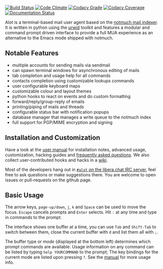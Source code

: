 [![Build Status][travis-img]][travis]
[![Code Climate][codeclimate-img]][codeclimate]
[![Codacy Grade][codacy-grade-img]][codacy-grade]
[![Codacy Coverage][codacy-coverage-img]][codacy-coverage]
[![Documentation Status][rtfd-img]][rtfd]



Alot is a terminal-based mail user agent based on the [notmuch mail indexer][notmuch].
It is written in python using the [urwid][urwid] toolkit and features a modular and command prompt driven interface to provide a full MUA experience as an alternative to the Emacs mode shipped with notmuch.


Notable Features
----------------
 * multiple accounts for sending mails via sendmail
 * can spawn terminal windows for asynchronous editing of mails
 * tab completion and usage help for all commands
 * contacts completion using customizable lookups commands
 * user configurable keyboard maps
 * customizable colour and layout themes
 * python hooks to react on events and do custom formatting
 * forward/reply/group-reply of emails
 * printing/piping of mails and threads
 * configurable status bar with notification popups
 * database manager that manages a write queue to the notmuch index
 * full support for PGP/MIME encryption and signing


Installation and Customization
------------------------------
Have a look at the [user manual][docs] for installation notes, advanced usage,
customization, hacking guides and [frequently asked questions][FAQ].
We also collect user-contributed hooks and hacks in a [wiki][wiki].

Most of the developers hang out in [`#alot` on the libera.chat IRC server](https://web.libera.chat/#alot), feel free to ask questions or make suggestions there.
You are welcome to open issues or pull-requests on the github page.


Basic Usage
-----------
The arrow keys, `page-up/down`, `j`, `k` and `Space` can be used to move the focus.
`Escape` cancels prompts and `Enter` selects. Hit `:` at any time and type in commands
to the prompt.

The interface shows one buffer at a time, you can use `Tab` and `Shift-Tab` to switch
between them, close the current buffer with `d` and list them all with `;`.

The buffer type or *mode* (displayed at the bottom left) determines which prompt commands
are available. Usage information on any command can be listed by typing `help YOURCOMMAND`
to the prompt; The key bindings for the current mode are listed upon pressing `?`.
See the [manual][docs] for more usage info.



[notmuch]: http://notmuchmail.org/
[urwid]: http://excess.org/urwid/
[docs]: http://alot.rtfd.org
[wiki]: https://github.com/pazz/alot/wiki
[FAQ]: http://alot.readthedocs.io/en/latest/faq.html
[features]: https://github.com/pazz/alot/issues?labels=feature

[travis]: https://travis-ci.com/pazz/alot
[travis-img]: https://travis-ci.com/pazz/alot.svg?branch=master
[codacy-coverage]: https://www.codacy.com/app/patricktotzke/alot?utm_source=github.com&amp;utm_medium=referral&amp;utm_content=pazz/alot&amp;utm_campaign=Badge_Coverage
[codacy-coverage-img]: https://api.codacy.com/project/badge/Coverage/fa7c4a567cd546568a12e88c57f9dbd6
[codacy-grade]: https://www.codacy.com/app/patricktotzke/alot?utm_source=github.com&amp;utm_medium=referral&amp;utm_content=pazz/alot&amp;utm_campaign=Badge_Grade
[codacy-grade-img]: https://api.codacy.com/project/badge/Grade/fa7c4a567cd546568a12e88c57f9dbd6
[codeclimate-img]: https://codeclimate.com/github/pazz/alot/badges/gpa.svg
[codeclimate]: https://codeclimate.com/github/pazz/alot
[rtfd-img]: https://readthedocs.org/projects/alot/badge/?version=latest
[rtfd]: https://alot.readthedocs.io/en/latest/?badge=latest
